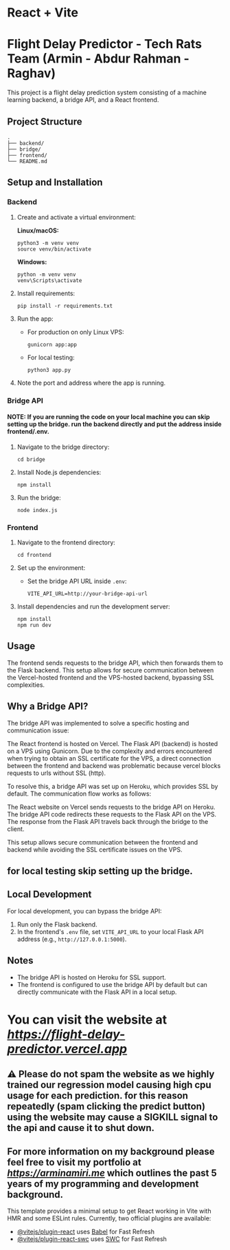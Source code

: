 # React + Vite


# Flight Delay Predictor - Tech Rats Team (Armin - Abdur Rahman - Raghav)

This project is a flight delay prediction system consisting of a machine learning backend, a bridge API, and a React frontend.

## Project Structure

```
.
├── backend/
├── bridge/
├── frontend/
└── README.md
```

## Setup and Installation

### Backend

1. Create and activate a virtual environment:

   **Linux/macOS:**
   ```
   python3 -m venv venv
   source venv/bin/activate
   ```

   **Windows:**
   ```
   python -m venv venv
   venv\Scripts\activate
   ```

2. Install requirements:
   ```
   pip install -r requirements.txt
   ```

3. Run the app:
   - For production on only Linux VPS:
     ```
     gunicorn app:app
     ```
   - For local testing:
     ```
     python3 app.py
     ```

4. Note the port and address where the app is running.

### Bridge API
####  NOTE: If you are running the code on your local machine you can skip setting up the bridge. run the backend directly and put the address inside frontend/.env.
1. Navigate to the bridge directory:
   ```
   cd bridge
   ```

2. Install Node.js dependencies:
   ```
   npm install
   ```

3. Run the bridge:
   ```
   node index.js
   ```

### Frontend

1. Navigate to the frontend directory:
   ```
   cd frontend
   ```

2. Set up the environment:
   - Set the bridge API URL inside `.env`:
     ```
     VITE_API_URL=http://your-bridge-api-url
     ```

3. Install dependencies and run the development server:
   ```
   npm install
   npm run dev
   ```

## Usage

The frontend sends requests to the bridge API, which then forwards them to the Flask backend. This setup allows for secure communication between the Vercel-hosted frontend and the VPS-hosted backend, bypassing SSL complexities.

## Why a Bridge API?
The bridge API was implemented to solve a specific hosting and communication issue:

The React frontend is hosted on Vercel.
The Flask API (backend) is hosted on a VPS using Gunicorn.
Due to the complexity and errors encountered when trying to obtain an SSL certificate for the VPS, a direct connection between the frontend and backend was problematic because vercel blocks requests to urls without SSL (http).

To resolve this, a bridge API was set up on Heroku, which provides SSL by default. The communication flow works as follows:

The React website on Vercel sends requests to the bridge API on Heroku.
The bridge API code redirects these requests to the Flask API on the VPS.
The response from the Flask API travels back through the bridge to the client.

This setup allows secure communication between the frontend and backend while avoiding the SSL certificate issues on the VPS.

## for local testing skip setting up the bridge.
## Local Development

For local development, you can bypass the bridge API:

1. Run only the Flask backend.
2. In the frontend's `.env` file, set `VITE_API_URL` to your local Flask API address (e.g., `http://127.0.0.1:5000`).

## Notes

- The bridge API is hosted on Heroku for SSL support.
- The frontend is configured to use the bridge API by default but can directly communicate with the Flask API in a local setup.

# You can visit the website at <i>https://flight-delay-predictor.vercel.app</i>
## ⚠️ Please do not spam the website as we highly trained our regression model causing high cpu usage for each prediction. for this reason repeatedly (spam clicking the predict button) using the website may cause a SIGKILL signal to the api and cause it to shut down.

## For more information on my background please feel free to visit my portfolio at <i>https://arminamiri.me</i> which outlines the past 5 years of my programming and development background. 

This template provides a minimal setup to get React working in Vite with HMR and some ESLint rules.
Currently, two official plugins are available:

- [@vitejs/plugin-react](https://github.com/vitejs/vite-plugin-react/blob/main/packages/plugin-react/README.md) uses [Babel](https://babeljs.io/) for Fast Refresh
- [@vitejs/plugin-react-swc](https://github.com/vitejs/vite-plugin-react-swc) uses [SWC](https://swc.rs/) for Fast Refresh
